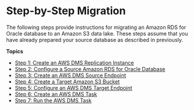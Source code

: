 # Step\-by\-Step Migration<a name="oracle-s3-data-lake-step-by-step"></a>

The following steps provide instructions for migrating an Amazon RDS for Oracle database to an Amazon S3 data lake\. These steps assume that you have already prepared your source database as described in previously\.

**Topics**
+ [Step 1: Create an AWS DMS Replication Instance](oracle-s3-data-lake-step-1.md)
+ [Step 2: Configure a Source Amazon RDS for Oracle Database](oracle-s3-data-lake-step-2.md)
+ [Step 3: Create an AWS DMS Source Endpoint](oracle-s3-data-lake-step-3.md)
+ [Step 4: Create a Target Amazon S3 Bucket](oracle-s3-data-lake-step-4.md)
+ [Step 5: Configure an AWS DMS Target Endpoint](oracle-s3-data-lake-step-5.md)
+ [Step 6: Create an AWS DMS Task](oracle-s3-data-lake-step-6.md)
+ [Step 7: Run the AWS DMS Task](oracle-s3-data-lake-step-7.md)